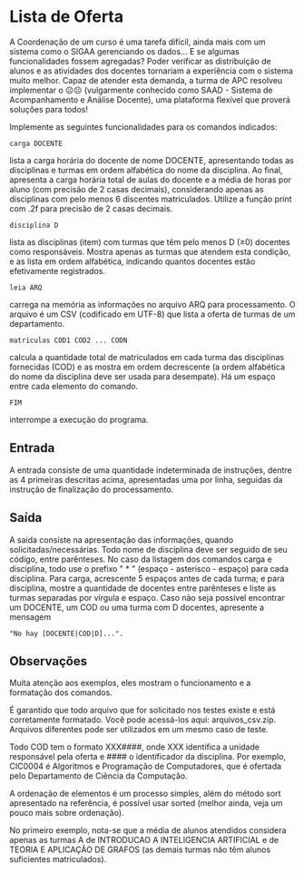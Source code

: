 # Lista de Oferta

A Coordenação de um curso é uma tarefa difícil, ainda mais com um sistema como o SIGAA gerenciando os dados... E se algumas funcionalidades fossem agregadas? Poder verificar as distribuição de alunos e as atividades dos docentes tornariam a experiência com o sistema muito melhor. Capaz de atender esta demanda, a turma de APC resolveu implementar o ☹️☹️ (vulgarmente conhecido como SAAD - Sistema de Acompanhamento e Análise Docente), uma plataforma flexível que proverá soluções para todos!

Implemente as seguintes funcionalidades para os comandos indicados:

    carga DOCENTE

lista a carga horária do docente de nome DOCENTE, apresentando todas as disciplinas e turmas em ordem alfabética do nome da disciplina. Ao final, apresenta a carga horária total de aulas do docente e a média de horas por aluno (com precisão de 2 casas decimais), considerando apenas as disciplinas com pelo menos 6 discentes matriculados. Utilize a função print com .2f para precisão de 2 casas decimais.

    disciplina D
    
lista as disciplinas (item) com turmas que têm pelo menos D (≥0) docentes como responsáveis. Mostra apenas as turmas que atendem esta condição, e as lista em ordem alfabética, indicando quantos docentes estão efetivamente registrados.

    leia ARQ
    
carrega na memória as informações no arquivo ARQ para processamento. O arquivo é um CSV (codificado em UTF-8) que lista a oferta de turmas de um departamento.

    matriculas COD1 COD2 ... CODN

calcula a quantidade total de matriculados em cada turma das disciplinas fornecidas (COD) e as mostra em ordem decrescente (a ordem alfabética do nome da disciplina deve ser usada para desempate). Há um espaço entre cada elemento do comando.

    FIM

interrompe a execução do programa.

## Entrada

A entrada consiste de uma quantidade indeterminada de instruções, dentre as 4 primeiras descritas acima, apresentadas uma por linha, seguidas da instrução de finalização do processamento.

## Saída

A saída consiste na apresentação das informações, quando solicitadas/necessárias. Todo nome de disciplina deve ser seguido de seu código, entre parênteses. No caso da listagem dos comandos carga e disciplina, todo use o prefixo " * " (espaço - asterisco - espaço) para cada disciplina. Para carga, acrescente 5 espaços antes de cada turma; e para disciplina, mostre a quantidade de docentes entre parênteses e liste as turmas separadas por vírgula e espaço. Caso não seja possível encontrar um DOCENTE, um COD ou uma turma com D docentes, apresente a mensagem 

    "No hay [DOCENTE|COD|D]...".

## Observações

Muita atenção aos exemplos, eles mostram o funcionamento e a formatação dos comandos.

É garantido que todo arquivo que for solicitado nos testes existe e está corretamente formatado. Você pode acessá-los aqui: arquivos_csv.zip. Arquivos diferentes pode ser utilizados em um mesmo caso de teste.

Todo COD tem o formato XXX####, onde XXX identifica a unidade responsável pela oferta e #### o identificador da disciplina. Por exemplo, CIC0004 é Algoritmos e Programação de Computadores, que é ofertada pelo Departamento de Ciência da Computação.

A ordenação de elementos é um processo simples, além do método sort apresentado na referência, é possível usar sorted (melhor ainda, veja um pouco mais sobre ordenação).

No primeiro exemplo, nota-se que a média de alunos atendidos considera apenas as turmas A de INTRODUCAO A INTELIGENCIA ARTIFICIAL e de TEORIA E APLICAÇÃO DE GRAFOS (as demais turmas não têm alunos suficientes matriculados).